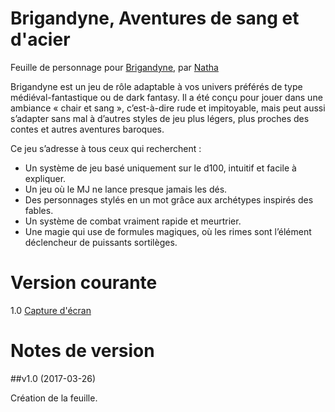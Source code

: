 # Brigandyne, Aventures de sang et d'acier

Feuille de personnage pour [Brigandyne](https://brigandyne.wordpress.com/), par [Natha](https://github.com/NathaTerrien/roll20-wip/blob/master/README.md)

Brigandyne est un jeu de rôle adaptable à vos univers préférés de type médiéval-fantastique ou de dark fantasy. Il a été conçu pour jouer dans une ambiance « chair et sang », c’est-à-dire rude et impitoyable, mais peut aussi s’adapter sans mal à d’autres styles de jeu plus légers, plus proches des contes et autres aventures baroques.  

Ce jeu s’adresse à tous ceux qui recherchent :
+ Un système de jeu basé uniquement sur le d100, intuitif et facile à expliquer.
+ Un jeu où le MJ ne lance presque jamais les dés.
+ Des personnages stylés en un mot grâce aux archétypes inspirés des fables.
+ Un système de combat vraiment rapide et meurtrier.
+ Une magie qui use de formules magiques, où les rimes sont l’élément déclencheur de puissants sortilèges.

# Version courante
1.0 [Capture d'écran](brigandyne.jpg)

# Notes de version

##v1.0 (2017-03-26)

Création de la feuille.
